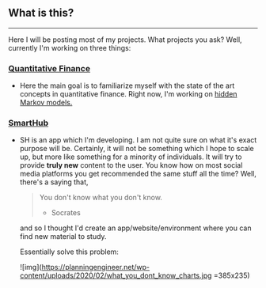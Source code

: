 ## What is this?
---

Here I will be posting most of my projects. What projects you ask? Well, currently I'm working on three things:
### [Quantitative Finance](https://github.com/whateverhappns/quantproject.git)
  - Here the main goal is to familiarize myself with the state of the art concepts in quantitative finance. Right now, I'm working on [hidden Markov models.](https://en.wikipedia.org/wiki/Hidden_Markov_model)

### [SmartHub](https://github.com/whateverhappns/smarthub.git) 
- SH is an app which I'm developing. I am not quite sure on what it's exact purpose will be. Certainly, it will not be something which I hope to scale up, but more like something for a minority of individuals. It will try to provide **truly new** content to the user. You know how on most social media platforms you get recommended the same stuff all the time? Well, there's a saying that, 
    > You don't know what you don't know.
    > - Socrates

  and so I thought I'd create an app/website/environment where you can find new material to study. 
  
  Essentially solve this problem:
  
  ![img](https://planningengineer.net/wp-content/uploads/2020/02/what_you_dont_know_charts.jpg =385x235)
